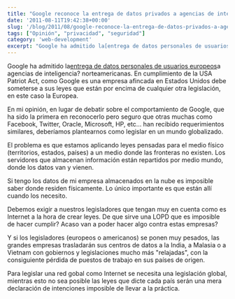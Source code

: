 ```yaml
---
title: "Google reconoce la entrega de datos privados a agencias de inteligencia"
date: '2011-08-11T19:42:38+00:00'
slug: '/blog/2011/08/google-reconoce-la-entrega-de-datos-privados-a-agencias-de-inteligencia'
tags: ["Opinión", "privacidad", "seguridad"]
category: 'web-development'
excerpt: "Google ha admitido la[entrega de datos personales de usuarios europeos]("
---
```

Google ha admitido la[entrega de datos personales de usuarios europeos](http://alt1040.com/2011/08/google-primera-compania-en-admitir-la-entrega-de-datos-de-sus-usuarios-europeos-a-las-agencias-de-inteligencia-de-estados-unidos)a agencias de inteligencia? norteamericanas. En cumplimiento de la USA Patriot Act, como Google es una empresa afincada en Estados Unidos debe someterse a sus leyes que están por encima de cualquier otra legislación, en este caso la Europea.

En mi opinión, en lugar de debatir sobre el comportamiento de Google, que ha sido la primera en reconocerlo pero seguro que otras muchas como Facebook, Twitter, Oracle, Microsoft, HP, etc... han recibido requerimientos similares, deberíamos plantearnos como legislar en un mundo globalizado.

El problema es que estamos aplicando leyes pensadas para el medio físico (territorios, estados, países) a un medio donde las fronteras no existen. Los servidores que almacenan información están repartidos por medio mundo, donde los datos van y vienen.

Si tengo los datos de mi empresa almacenados en la nube es imposible saber donde residen físicamente. Lo único importante es que están allí cuando los necesito.

Debemos exigir a nuestros legisladores que tengan muy en cuenta como es Internet a la hora de crear leyes. De que sirve una LOPD que es imposible de hacer cumplir? Acaso van a poder hacer algo contra estas empresas?

Y si los legisladores (europeos o americanos) se ponen muy pesados, las grandes empresas trasladarán sus centros de datos a la India, a Malasia o a Vietnam con gobiernos y legislaciones mucho más "relajadas", con la consiguiente pérdida de puestos de trabajo en sus países de origen.

Para legislar una red gobal como Internet se necesita una legislación global, mientras esto no sea posible las leyes que dicte cada país serán una mera declaración de intenciones imposible de llevar a la práctica.

